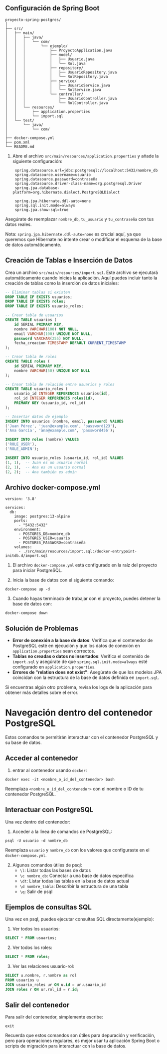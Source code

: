 ## Configuración de Spring Boot
```
proyecto-spring-postgres/
│
├── src/
│   ├── main/
│   │   ├── java/
│   │   │   └── com/
│   │   │       └── ejemplo/
│   │   │           ├── ProyectoApplication.java
│   │   │           ├── model/
│   │   │           │   ├── Usuario.java
│   │   │           │   └── Rol.java
│   │   │           ├── repository/
│   │   │           │   ├── UsuarioRepository.java
│   │   │           │   └── RolRepository.java
│   │   │           ├── service/
│   │   │           │   ├── UsuarioService.java
│   │   │           │   └── RolService.java
│   │   │           └── controller/
│   │   │               ├── UsuarioController.java
│   │   │               └── RolController.java
│   │   └── resources/
│   │       ├── application.properties
│   │       └── import.sql
│   └── test/
│       └── java/
│           └── com/
│               
├── docker-compose.yml
├── pom.xml
└── README.md
```


1. Abre el archivo `src/main/resources/application.properties` y añade la siguiente configuración:

   ```properties
    spring.datasource.url=jdbc:postgresql://localhost:5432/nombre_db
    spring.datasource.username=usuario
    spring.datasource.password=contraseña
    spring.datasource.driver-class-name=org.postgresql.Driver
    spring.jpa.database-platform=org.hibernate.dialect.PostgreSQLDialect

    spring.jpa.hibernate.ddl-auto=none
    spring.sql.init.mode=always
    spring.jpa.show-sql=true
   ```

Asegúrate de reemplazar `nombre_db`, `tu_usuario` y `tu_contraseña` con tus datos reales.

Nota: `spring.jpa.hibernate.ddl-auto=none` es crucial aquí, ya que queremos que Hibernate no intente crear o modificar el esquema de la base de datos automáticamente.


## Creación de Tablas e Inserción de Datos

Crea un archivo `src/main/resources/import.sql`. Este archivo se ejecutará automáticamente cuando inicies la aplicación. Aquí puedes incluir tanto la creación de tablas como la inserción de datos iniciales:

```sql
-- Eliminar tablas si existen
DROP TABLE IF EXISTS usuarios;
DROP TABLE IF EXISTS roles;
DROP TABLE IF EXISTS usuario_roles;

-- Crear tabla de usuarios
CREATE TABLE usuarios (
    id SERIAL PRIMARY KEY,
    nombre VARCHAR(100) NOT NULL,
    email VARCHAR(100) UNIQUE NOT NULL,
    password VARCHAR(255) NOT NULL,
    fecha_creacion TIMESTAMP DEFAULT CURRENT_TIMESTAMP
);

-- Crear tabla de roles
CREATE TABLE roles (
    id SERIAL PRIMARY KEY,
    nombre VARCHAR(50) UNIQUE NOT NULL
);

-- Crear tabla de relación entre usuarios y roles
CREATE TABLE usuario_roles (
    usuario_id INTEGER REFERENCES usuarios(id),
    rol_id INTEGER REFERENCES roles(id),
    PRIMARY KEY (usuario_id, rol_id)
);

-- Insertar datos de ejemplo
INSERT INTO usuarios (nombre, email, password) VALUES 
('Juan Pérez', 'juan@example.com', 'password123'),
('Ana García', 'ana@example.com', 'password456');

INSERT INTO roles (nombre) VALUES 
('ROLE_USER'),
('ROLE_ADMIN');

INSERT INTO usuario_roles (usuario_id, rol_id) VALUES 
(1, 1),  -- Juan es un usuario normal
(2, 1),  -- Ana es un usuario normal
(2, 2);  -- Ana también es admin
```

## Archivo docker-compose.yml
```
version: '3.8'

services:
  db:
    image: postgres:13-alpine
    ports:
      - "5432:5432"
    environment:
      - POSTGRES_DB=nombre_db
      - POSTGRES_USER=usuario
      - POSTGRES_PASSWORD=contraseña
    volumes:
      - ./src/main/resources/import.sql:/docker-entrypoint-initdb.d/import.sql

```

1. El archivo `docker-compose.yml` está configurado en la raíz del proyecto para iniciar PostgreSQL.

2. Inicia la base de datos con el siguiente comando:
```
docker-compose up -d
```
3. Cuando hayas terminado de trabajar con el proyecto, puedes detener la base de datos con:
```
docker-compose down
```

## Solución de Problemas

- **Error de conexión a la base de datos**: Verifica que el contenedor de PostgreSQL esté en ejecución y que los datos de conexión en `application.properties` sean correctos.
- **Tablas no creadas o datos no insertados**: Verifica el contenido de `import.sql` y asegúrate de que `spring.sql.init.mode=always` esté configurado en `application.properties`.
- **Errores de "relation does not exist"**: Asegúrate de que los modelos JPA coincidan con la estructura de la base de datos definida en `import.sql`.

Si encuentras algún otro problema, revisa los logs de la aplicación para obtener más detalles sobre el error.

# Navegación dentro del contenedor PostgreSQL

Estos comandos te permitirán interactuar con el contenedor PostgreSQL y su base de datos.

## Acceder al contenedor

1. entrar al contenedor usando `docker`:
```
docker exec -it <nombre_o_id_del_contenedor> bash
```
   Reemplaza `<nombre_o_id_del_contenedor>` con el nombre o ID de tu contenedor PostgreSQL.

## Interactuar con PostgreSQL

Una vez dentro del contenedor:

1. Acceder a la línea de comandos de PostgreSQL:
```
psql -U usuario -d nombre_db
```
   Reemplaza `usuario` y `nombre_db` con los valores que configuraste en el `docker-compose.yml`.

2. Algunos comandos útiles de psql:
   - `\l`: Listar todas las bases de datos
   - `\c nombre_db`: Conectar a una base de datos específica
   - `\dt`: Listar todas las tablas en la base de datos actual
   - `\d nombre_tabla`: Describir la estructura de una tabla
   - `\q`: Salir de psql

## Ejemplos de consultas SQL

Una vez en psql, puedes ejecutar consultas SQL directamente(ejemplo):

1. Ver todos los usuarios:
```sql
SELECT * FROM usuarios;
```

2. Ver todos los roles:
```sql
SELECT * FROM roles;
```

3. Ver las relaciones usuario-rol:
```sql
SELECT u.nombre, r.nombre as rol 
FROM usuarios u 
JOIN usuario_roles ur ON u.id = ur.usuario_id 
JOIN roles r ON ur.rol_id = r.id;
```

## Salir del contenedor

Para salir del contenedor, simplemente escribe:
```
exit
```

Recuerda que estos comandos son útiles para depuración y verificación, pero para operaciones regulares, es mejor usar tu aplicación Spring Boot o scripts de migración para interactuar con la base de datos.